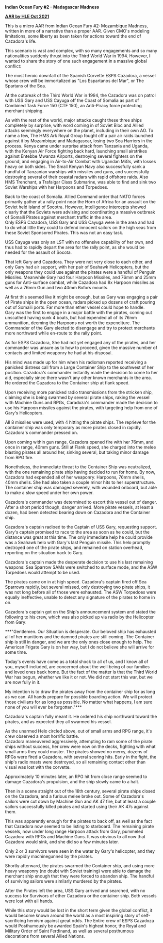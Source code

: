 **Indian Ocean Fury \#2 – Madagascar Madness**

**<u>AAR by HLE Oct 2021</u>**

This is a micro AAR from Indian Ocean Fury \#2: Mozambique Madness,
written in more of a narrative than a proper AAR. Given CMO's modeling
limitations, some liberty as been taken for actions toward the end of
Cazadora's life.  
  
This scenario is vast and complex, with so many engagements and so many
nationalities suddenly thrust into the Third World War in 1994. However,
I wanted to share the story of one such engagement in a massive global
conflict:  
  
The most heroic downfall of the Spanish Corvette ESPS Cazadora, a vessel
whose crew will be immortalized as "Los Espartanos del Mar", or The
Spartans of the Sea.  
  
At the outbreak of the Third World War in 1994, the Cazadora was on
patrol with USS Gary and USS Cayuga off the Coast of Somalia as part of
Combined Task Force 150 (CTF 150), an Anti-Piracy force protecting
merchant shipping.

As with the rest of the world, major attacks caught these three ships
completely by surprise, with word coming in of Soviet Bloc and Allied
attacks seemingly everywhere on the planet, including in their own AO.
To name a few, The HMS Ark Royal Group fought off a pair air raids
launched against it by Mozambique and Madagascar, losing two Sea
Harriers in the process. Kenya came under surprise attack from Tanzania
and Uganda, with the Kenyan Air Force fighting back hard, launching
small airstrikes against Entebbe Mwanza Airports, destroying several
fighters on the ground, and engaging in Air-to-Air Combat with Ugandan
MiGs, with losses heavy on both sides. The Small Kenyan Navy also
successfully sank a handful of Tanzanian warships with missiles and
guns, and successfully destroying several of their coastal radars with
rapid offshore raids. Also HMS Trenchant, a Trafalgar Class Submarine,
was able to find and sink two Soviet Warships with her Harpoons and
Torpedoes.  
  
Back to the coast of Somalia. Allied Command order that NATO forces
primarily gather at a rally point near the Horn of Africa for an assault
on the Soviet held island of Socotra. However, Intelligence intercepts
showed clearly that the Soviets were advising and coordinating a massive
outbreak of Somaili Pirates against merchant traffic in the area.  
Only ESPS Cazadora, USS Gary and USS Cayuga were in the area and had to
do what little they could to defend innocent sailors on the high seas
from these Soviet Sponsored Pirates. This was not an easy task.  
  
USS Cayuga was only an LST with no offensive capability of her own, and
thus had to rapidly depart the area for the rally point, as she would be
needed for the assault of Socota.  
  
That left Gary and Cazadora. They were not very close to each other, and
only Gary had air support, with her pair of Seahawk Helicopters, but the
only weapons they could use against the pirates were a handful of
Penguin Missiles. Meanwhile Gary had four Harpoon Missiles, and 76mm and
25mm guns for Anti-surface combat, while Cazadora had 8x Harpoon
missiles as well as a 76mm Gun and two 40mm Bofors mounts.  
  
At first this seemed like it might be enough, but as Gary was engaging a
pair of Pirate ships in the open ocean, radars picked up dozens of craft
pouring out of Somaili ports. Far more than ether vessel could hope to
handle.  
Gary was the first to engage in a major battle with the pirates, coming
out unscathed having sunk 4 boats, but had expended all of its 76mm
ammunition, deeming the Harpoons not worth the expenditure. The
Commander of the Gary elected to disengage and try to protect merchants
more northward while en-route to the rally point.  
  
As for ESPS Cazadora, She had not yet engaged any of the pirates, and
her commander was unsure as to how to proceed, given the massive number
of contacts and limited weaponry he had at his disposal.  
  
His mind was made up for him when his radioman reported receiving a
panicked distress call from a Large Container Ship to the southwest of
her position. Cazadora's commander instantly made the decision to come
to her aid, especially since there wasn't any other known merchants in
the area. He ordered the Cazadora to the Container ship at flank
speed.  
  
Upon receiving more panicked radio transmissions from the stricken ship,
claiming she is being swarmed by several pirate ships, raking the vessel
with Machine Guns and RPGs, Caradoza's commander made the decision to
use his Harpoon missiles against the pirates, with targeting help from
one of Gary's Helicopters.  
  
All 8 missiles were used, with 4 hitting the pirate ships. The reprieve
for the container ship was only temporary as more pirates closed in
rapidly. Cazadora's commander pressed on.  
  
Upon coming within gun range, Cazadora opened fire with her 76mm, and
once in range, 40mm guns. Still at Flank speed, she charged into the
melee blasting pirates all around her, sinking several, but taking minor
damage from RPG fire.  
  
Nonetheless, the immediate threat to the Container Ship was neutralized,
with the one remaining pirate ship having decided to run for home. By
now, Cazadora had expended all of her weaponry: Harpoons, 76mm shells,
40mm shells. She had also taken a couple minor hits to her
superstructure. The container ship was damaged severely, with wounded
onboard, but able to make a slow speed under her own power.  
  
Cazadora's commander was determined to escort this vessel out of danger.
After a short period though, danger arrived. More pirate vessels, at
least a dozen, had been detected bearing down on Cazadora and the
Container ship.  
  
Cazadora's captain radioed to the Captain of USS Gary, requesting
support. Gary's captain promised to race to the area as soon as he
could, but the distance was great at this time. The only immediate help
he could provide was a Seahawk helo with Gary's last Penguin missile.
This helo promptly destroyed one of the pirate ships, and remained on
station overhead, reporting on the situation back to Gary.  
  
Cazadora's captain made the desperate decision to use his last remaining
weapons: Sea Sparrow SAMs were switched to surface mode, and the ASW
Torpedoes would attempt to be used.  
  
The pirates came on in at high speed. Cazadora's captain fired off Sea
Sparrows rapidly, but several missed, only destroying two pirate ships,
it was not long before all of those were exhausted. The ASW Torpedoes
were equally ineffective, unable to detect any signature of the pirates
to home in on.  
  
Cazadora's captain got on the Ship's announcement system and stated the
following to his crew, which was also picked up via radio by the
Helicopter from Gary:  
  
  
***"Gentlemen. Our Situation is desperate. Our beloved ship has
exhausted all of her munitions and the damned pirates are still coming.
The Container ship is still in danger, and we are the only ones close
enough to help. The American Frigate Gary is on her way, but I do not
believe she will arrive for some time.  
  
Today's events have come as a total shock to all of us, and I know all
of you, myself included, are concerned about the well being of our
families and loved ones back home. But the fact of the matter is that
the Third World War has begun, whether we like it or not. We did not
start this war, but we are now fully in it.  
  
My intention is to draw the pirates away from the container ship for as
long as we can. All hands prepare for possible boarding action. We will
protect those civilians for as long as possible. No matter what happens,
I am sure none of you will ever be forgotten."***

Cazadora's captain fully meant it. He ordered his ship northward toward
the pirates, and as expected they all swarmed his vessel.  
  
As the unarmed Helo circled above, out of small arms and RPG range, it's
crew observed a most horrific battle.  
Cazadora maneuvered aggressively, attempting to ram some of the pirate
ships without success, her crew were now on the decks, fighting with
what small arms they could muster. The pirates showed no mercy, dozens
of RPGs were fired a Cazadora, with several scoring hits. Early in the
fight, the ship's radio masts were destroyed, so all remaining contact
other than visual was lost with the corvette.  
  
Approximately 10 minutes later, an RPG hit from close range seemed to
damage Cazadora's propulsion, and the ship slowly came to a halt.  
  
Then in a scene straight out of the 18th century, several pirate ships
closed on the Cazadora, and a furious melee broke out. Some of
Cazadora's sailors were cut down by Machine Gun and AK 47 fire, but at
least a couple sailors successfully killed pirates and started using
their AK 47s against them.  
  
This was apparently enough for the pirates to back off, as well as the
fact that Cazadora now seemed to be listing to starboard. The remaining
pirate vessels, now under long range Harpoon attack from Gary, pummeled
Cazadora with RPGs and Machine Guns. It was obvious to all now that
Cazadora would sink, and she did so a few minutes later.  
  
Only 2 or 3 survivors were seen in the water by Gary's helicopter, and
they were rapidly machinegunned by the pirates.  
  
Shortly afterward, the pirates swarmed the Container ship, and using
more heavy weaponry (no doubt with Soviet training) were able to damage
the merchant ship enough that they were forced to abandon ship. The
handful of surviving sailors were similarly murdered by the pirates.  
  
After the Pirates left the area, USS Gary arrived and searched, with no
success for Survivors of ether Cazadora or the container ship. Both
vessels were lost with all hands.  
  
While this story would be lost in the short term given the global
conflict, it would become known around the world as a most inspiring
story of self-sacrificing heroism against great odds. The Entire crew of
ESPS Cazadoza would Posthumously be awarded Spain's highest honor, the
Royal and Military Order of Saint Ferdinand, as well as several
posthumous decorations from several Allied Nations.

